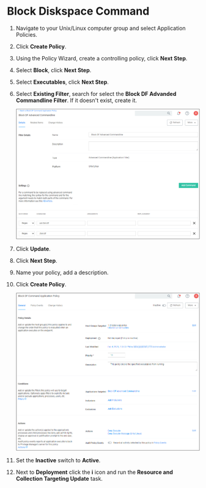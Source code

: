 [title]: # (Block)
[tags]: # (policy examples)
[priority]: # (2)

# Block Diskspace Command

1. Navigate to your Unix/Linux computer group and select Application Policies. 
1. Click __Create Policy__.
1. Using the Policy Wizard, create a controlling policy, click __Next Step__.
1. Select __Block__, click __Next Step__.
1. Select __Executables__, click __Next Step__.
1. Select __Existing Filter__, search for select the __Block DF Advanded Commandline Filter__. If it doesn't exist, create it.

   ![filter](images/block-df-fil.png "Advanced Commandline filter")
1. Click __Update__.
1. Click __Next Step__.
1. Name your policy, add a description.
1. Click __Create Policy__.

   ![policy](images/block-df-pol.png "Blocking policy")
1. Set the __Inactive__ switch to __Active__.
1. Next to __Deployment__ click the __i__ icon and run the __Resource and Collection Targeting Update__ task.
